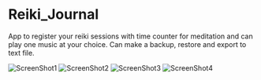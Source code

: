 # Reiki_Journal

App to register your reiki sessions with time counter for meditation and can play one music at your choice.
Can make a backup, restore and export to text file.

![ScreenShot1](https://github.com/LN-Dark/Reiki_Journal/blob/master/screenShots/Screenshot_20200326-095407.jpg)
![ScreenShot2](https://github.com/LN-Dark/Reiki_Journal/blob/master/screenShots/Screenshot_20200326-095414.jpg)
![ScreenShot3](https://github.com/LN-Dark/Reiki_Journal/blob/master/screenShots/Screenshot_20200326-095420.jpg)
![ScreenShot4](https://github.com/LN-Dark/Reiki_Journal/blob/master/screenShots/Screenshot_20200326-095427.jpg)
